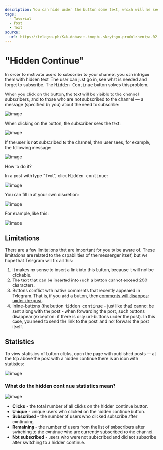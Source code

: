 ```yaml
---
description: You can hide under the button some text, which will be seen only by channel subscribers
tags:
  - Tutorial
  - Post
  - Text
source:
  url: https://telegra.ph/Kak-dobavit-knopku-skrytogo-prodolzheniya-02-27-2
---
```


# "Hidden Continue"

In order to motivate users to subscribe to your channel, you can intrigue them with hidden text. The user can just go in, see what is needed and forget to subscribe. The <kbd>Hidden Continue</kbd> button solves this problem.

When you click on the button, the text will be visible to the channel subscribers, and to those who are not subscribed to the channel — a message (specified by you) about the need to subscribe:

![image](https://user-images.githubusercontent.com/24430718/107146681-c0f22580-695a-11eb-86eb-c206a5ba2201.png)

When clicking on the button, the subscriber sees the text:

![image](https://user-images.githubusercontent.com/24430718/107146733-03b3fd80-695b-11eb-8f13-8808fbbbd7fd.png)

If the user is **not** subscribed to the channel, then user sees, for example, the following message:

![image](https://user-images.githubusercontent.com/24430718/107146744-16c6cd80-695b-11eb-9372-8d94d16416b7.png)

How to do it?

In a post with type "Text", click <kbd>Hidden continue</kbd>:

![image](https://user-images.githubusercontent.com/24430718/107146756-2e05bb00-695b-11eb-9459-e874ee18d90a.png)

You can fill in at your own discretion:

![image](https://user-images.githubusercontent.com/24430718/107146763-3bbb4080-695b-11eb-8399-de95b3df5206.png)

For example, like this:

![image](https://user-images.githubusercontent.com/24430718/107146772-47a70280-695b-11eb-8e93-7964b431f549.png)

## Limitations

There are a few limitations that are important for you to be aware of. These limitations are related to the capabilities of the messenger itself, but we hope that Telegram will fix all this:

1. It makes no sense to insert a link into this button, because it will not be clickable.
1. The text that can be inserted into such a button cannot exceed 200 characters.
1. Buttons conflict with native comments that recently appeared in Telegram. That is, if you add a button, then [comments will disappear under the post](../faq/telegram-comments.mdx).
1. Inline-buttons (the button <kbd>Hidden continue</kbd> - just like that) cannot be sent along with the post - when forwarding the post, such buttons disappear (exception: if there is only url-buttons under the post). In this case, you need to send the link to the post, and not forward the post itself.

## Statistics

To view statistics of button clicks, open the page with published posts — at the top above the post with a hidden continue there is an icon with statistics:

![image](https://user-images.githubusercontent.com/24430718/109558604-ad198980-7aea-11eb-8941-d010bd9486fb.png)

### What do the hidden continue statistics mean?

![image](https://user-images.githubusercontent.com/24430718/109558669-c3274a00-7aea-11eb-9ab3-897eb1e45988.png)

* **Clicks** - the total number of all clicks on the hidden continue button.
* **Unique** - unique users who clicked on the hidden continue button.
* **Subscribed** - the number of users who clicked subscribe after continuing.
* **Remaining** - the number of users from the list of subscribers after switching to the continue who are currently subscribed to the channel.
* **Not subscribed** - users who were not subscribed and did not subscribe after switching to a hidden continue.
